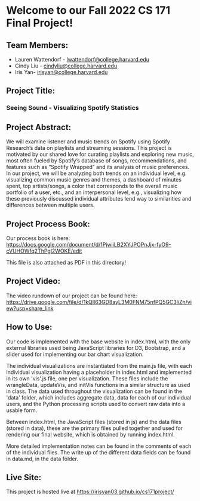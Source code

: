 # Welcome to our Fall 2022 CS 171 Final Project!

## Team Members: 
* Lauren Wattendorf - lwattendorf@college.harvard.edu
* Cindy Liu - cindyliu@college.harvard.edu
* Iris Yan- irisyan@college.harvard.edu

## Project Title: 
### Seeing Sound - Visualizing Spotify Statistics

## Project Abstract:
We will examine listener and music trends on Spotify using Spotify Research’s data on playlists and streaming sessions. This project is motivated by our shared love for curating playlists and exploring new music, most often fueled by Spotify’s database of songs, recommendations, and features such as “Spotify Wrapped” and its analysis of music preferences. In our project, we will be analyzing both trends on an individual level, e.g. visualizing common music genres and themes, a dashboard of minutes spent, top artists/songs, a color that corresponds to the overall music portfolio of a user, etc., and an interpersonal level, e.g., visualizing how these previously discussed individual attributes lend way to similarities and differences between multiple users. 

## Project Process Book:
Our process book is here: https://docs.google.com/document/d/1PjwiiLB2XYJPOPnJjx-fyO9-cVUHOWfq2ThPgl2WOKE/edit

This file is also attached as PDF in this directory!

## Project Video:
The video rundown of our project can be found here: https://drive.google.com/file/d/1kQIl63GD8ayL3M0FNM75nfPQ5GC3liZh/view?usp=share_link

## How to Use:
Our code is implemented with the base website in index.html, 
with the only external libraries used being JavaScript libraries for D3, Bootstrap, and a slider
used for implementing our bar chart visualization. 

The individual visualizations are instantiated from the main.js file, with each individual 
visualization having a placeholder in index.html and implemented in its own 'vis'.js file, 
one per visualization. These files include the wrangleData, updateVis, and initVis functions
in a similar structure as used in class. The data used throughout the visualization can be found in 
the 'data' folder, which includes aggregate data, data for each of our individual users, and 
the Python processing scripts used to convert raw data into a usable form. 

Between index.html, the JavaScript files (stored in js) and the data files (stored in data),
these are the primary files pulled together and used for rendering our final website, 
which is obtained by running index.html. 

More detailed implementation notes can be found in the comments of each of the 
individual files. The write up of the different data fields can be found in data.md, in the data folder.

## Live Site:
This project is hosted live at 
https://irisyan03.github.io/cs171project/